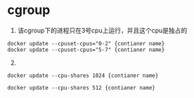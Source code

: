 # cgroup

1. 该cgroup下的进程只在3号cpu上运行，并且这个cpu是独占的
  ```
  docker update --cpuset-cpus="0-2" {contianer name}
  docker update --cpuset-cpus="5-7" {contianer name}
  ```

2. 
  ```
  docker update --cpu-shares 1024 {contianer name}

  docker update --cpu-shares 512 {contianer name}
  ```
